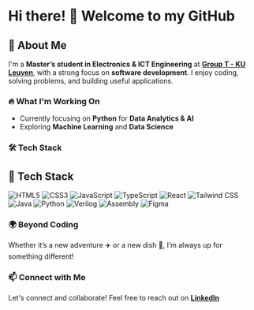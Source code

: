 # Hi there! 👋 Welcome to my GitHub  

## 🚀 About Me  

I'm a **Master’s student in Electronics & ICT Engineering** at **[Group T - KU Leuven](https://www.kuleuven.be/english/)**, with a strong focus on **software development**. I enjoy coding, solving problems, and building useful applications.
### 🔥 What I'm Working On  
- Currently focusing on **Python** for **Data Analytics & AI**  
- Exploring **Machine Learning** and **Data Science**  

### 🛠 Tech Stack  
## 🔧 Tech Stack  

![HTML5](https://img.shields.io/badge/-HTML5-E34F26?style=flat&logo=html5&logoColor=white)
![CSS3](https://img.shields.io/badge/-CSS3-1572B6?style=flat&logo=css3&logoColor=white)
![JavaScript](https://img.shields.io/badge/-JavaScript-F7DF1E?style=flat&logo=javascript&logoColor=black)
![TypeScript](https://img.shields.io/badge/-TypeScript-3178C6?style=flat&logo=typescript&logoColor=white)
![React](https://img.shields.io/badge/-React-61DAFB?style=flat&logo=react&logoColor=black)
![Tailwind CSS](https://img.shields.io/badge/-Tailwind%20CSS-06B6D4?style=flat&logo=tailwind-css&logoColor=white)
![Java](https://img.shields.io/badge/-Java-007396?style=flat&logo=java&logoColor=white)
![Python](https://img.shields.io/badge/-Python-3776AB?style=flat&logo=python&logoColor=white)
![Verilog](https://img.shields.io/badge/-Verilog-323232?style=flat&logo=verilog&logoColor=white)
![Assembly](https://img.shields.io/badge/-Assembly-525252?style=flat&logo=assemblyscript&logoColor=white)
![Figma](https://img.shields.io/badge/-Figma-F24E1E?style=flat&logo=figma&logoColor=white)


### 🌍 Beyond Coding  
Whether it’s a new adventure ✈️ or a new dish 🍜, I’m always up for something different!
### 📫 Connect with Me  
Let's connect and collaborate! Feel free to reach out on **[LinkedIn](https://www.linkedin.com/in/fadi-mardelli-718617353/)**  
